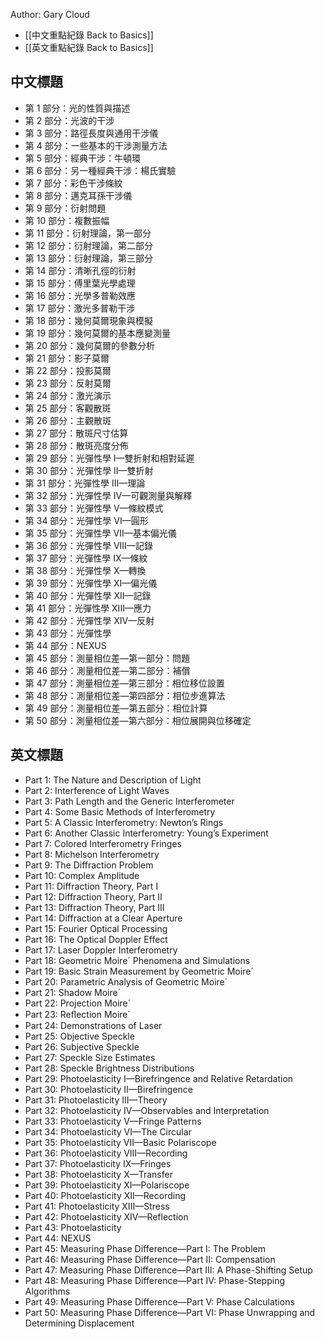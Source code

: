 Author: Gary Cloud

- [[中文重點紀錄 Back to Basics]]
- [[英文重點紀錄 Back to Basics]]

## 中文標題

- 第 1 部分：光的性質與描述
- 第 2 部分：光波的干涉
- 第 3 部分：路徑長度與通用干涉儀
- 第 4 部分：一些基本的干涉測量方法
- 第 5 部分：經典干涉：牛頓環
- 第 6 部分：另一種經典干涉：楊氏實驗
- 第 7 部分：彩色干涉條紋
- 第 8 部分：邁克耳孫干涉儀
- 第 9 部分：衍射問題
- 第 10 部分：複數振幅
- 第 11 部分：衍射理論，第一部分
- 第 12 部分：衍射理論，第二部分
- 第 13 部分：衍射理論，第三部分
- 第 14 部分：清晰孔徑的衍射
- 第 15 部分：傅里葉光學處理
- 第 16 部分：光學多普勒效應
- 第 17 部分：激光多普勒干涉
- 第 18 部分：幾何莫爾現象與模擬
- 第 19 部分：幾何莫爾的基本應變測量
- 第 20 部分：幾何莫爾的參數分析
- 第 21 部分：影子莫爾
- 第 22 部分：投影莫爾
- 第 23 部分：反射莫爾
- 第 24 部分：激光演示
- 第 25 部分：客觀散斑
- 第 26 部分：主觀散斑
- 第 27 部分：散斑尺寸估算
- 第 28 部分：散斑亮度分佈
- 第 29 部分：光彈性學 I—雙折射和相對延遲
- 第 30 部分：光彈性學 II—雙折射
- 第 31 部分：光彈性學 III—理論
- 第 32 部分：光彈性學 IV—可觀測量與解釋
- 第 33 部分：光彈性學 V—條紋模式
- 第 34 部分：光彈性學 VI—圓形
- 第 35 部分：光彈性學 VII—基本偏光儀
- 第 36 部分：光彈性學 VIII—記錄
- 第 37 部分：光彈性學 IX—條紋
- 第 38 部分：光彈性學 X—轉換
- 第 39 部分：光彈性學 XI—偏光儀
- 第 40 部分：光彈性學 XII—記錄
- 第 41 部分：光彈性學 XIII—應力
- 第 42 部分：光彈性學 XIV—反射
- 第 43 部分：光彈性學
- 第 44 部分：NEXUS
- 第 45 部分：測量相位差—第一部分：問題
- 第 46 部分：測量相位差—第二部分：補償
- 第 47 部分：測量相位差—第三部分：相位移位設置
- 第 48 部分：測量相位差—第四部分：相位步進算法
- 第 49 部分：測量相位差—第五部分：相位計算
- 第 50 部分：測量相位差—第六部分：相位展開與位移確定


## 英文標題

- Part 1: The Nature and Description of Light
- Part 2: Interference of Light Waves
- Part 3: Path Length and the Generic Interferometer
- Part 4: Some Basic Methods of Interferometry
- Part 5: A Classic Interferometry: Newton’s Rings
- Part 6: Another Classic Interferometry: Young’s Experiment
- Part 7: Colored Interferometry Fringes
- Part 8: Michelson Interferometry
- Part 9: The Diffraction Problem
- Part 10: Complex Amplitude
- Part 11: Diffraction Theory, Part I
- Part 12: Diffraction Theory, Part II
- Part 13: Diffraction Theory, Part III
- Part 14: Diffraction at a Clear Aperture
- Part 15: Fourier Optical Processing
- Part 16: The Optical Doppler Effect
- Part 17: Laser Doppler Interferometry
- Part 18: Geometric Moire´ Phenomena and Simulations
- Part 19: Basic Strain Measurement by Geometric Moire´
- Part 20: Parametric Analysis of Geometric Moire´
- Part 21: Shadow Moire´
- Part 22: Projection Moire´
- Part 23: Reﬂection Moire´
- Part 24: Demonstrations of Laser
- Part 25: Objective Speckle
- Part 26: Subjective Speckle
- Part 27: Speckle Size Estimates
- Part 28: Speckle Brightness Distributions
- Part 29: Photoelasticity I—Birefringence and Relative Retardation
- Part 30: Photoelasticity II—Birefringence
- Part 31: Photoelasticity III—Theory
- Part 32: Photoelasticity IV—Observables and Interpretation
- Part 33: Photoelasticity V—Fringe Patterns
- Part 34: Photoelasticity VI—The Circular
- Part 35: Photoelasticity VII—Basic Polariscope
- Part 36: Photoelasticity VIII—Recording
- Part 37: Photoelasticity IX—Fringes
- Part 38: Photoelasticity X—Transfer
- Part 39: Photoelasticity XI—Polariscope
- Part 40: Photoelasticity XII—Recording
- Part 41: Photoelasticity XIII—Stress
- Part 42: Photoelasticity XIV—Reflection
- Part 43: Photoelasticity
- Part 44: NEXUS
- Part 45: Measuring Phase Difference—Part I: The Problem
- Part 46: Measuring Phase Difference—Part II: Compensation
- Part 47: Measuring Phase Difference—Part III: A Phase-Shifting Setup
- Part 48: Measuring Phase Difference—Part IV: Phase-Stepping Algorithms
- Part 49: Measuring Phase Difference—Part V: Phase Calculations
- Part 50: Measuring Phase Difference—Part VI: Phase Unwrapping and Determining Displacement

